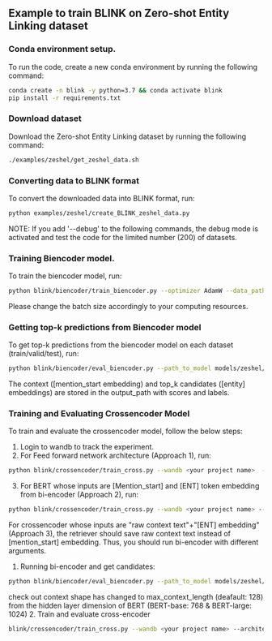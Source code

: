 ## Example to train BLINK on Zero-shot Entity Linking dataset

### Conda environment setup. 
To run the code, create a new conda environment by running the following command:
```bash
conda create -n blink -y python=3.7 && conda activate blink
pip install -r requirements.txt
```
 
### Download dataset
Download the Zero-shot Entity Linking dataset by running the following command:
```bash
./examples/zeshel/get_zeshel_data.sh
```
 
### Converting data to BLINK format
To convert the downloaded data into BLINK format, run:
```bash
python examples/zeshel/create_BLINK_zeshel_data.py
```

NOTE: If you add '--debug' to the following commands, the debug mode is activated and test the code for the limited number (200) of datasets.

### Training Biencoder model.
To train the biencoder model, run: 
```bash
python blink/biencoder/train_biencoder.py --optimizer AdamW --data_path data/zeshel/blink_format --output_path models/zeshel/biencoder --learning_rate 1e-05 --num_train_epochs 5 --max_context_length 128 --max_cand_length 128 --train_batch_size 128 --eval_batch_size 64 --bert_model bert-base-cased --type_optimization all_encoder_layers --data_parallel True
```
Please change the batch size accordingly to your computing resources.

### Getting top-k predictions from Biencoder model
To get top-k predictions from the biencoder model on each dataset (train/valid/test), run:
```bash
python blink/biencoder/eval_biencoder.py --path_to_model models/zeshel/biencoder/pytorch_model.bin --data_path data/zeshel/blink_format --output_path models/zeshel --encode_batch_size 256 --eval_batch_size 32 --top_k 64 --bert_model bert-base-cased --mode train,valid,test --zeshel True --data_parallel True --architecture special_tokens --cand_encode_path data/zeshel/cand_enc --cand_pool_path data/zeshel/cand_pool --save_topk_result 
```
The context ([mention_start embedding) and top_k candidates ([entity] embeddings) are stored in the output_path with scores and labels.

### Training and Evaluating Crossencoder Model
To train and evaluate the crossencoder model, follow the below steps:

1. Login to wandb to track the experiment.
2. For Feed forward network architecture (Approach 1), run:
```bash
python blink/crossencoder/train_cross.py --wandb <your project name>  --act_fn=softplus --architecture=mlp --decoder=False --dim_red=512 --layers=6 --learning_rate=0.001 --train_batch_size=256
```
3. For BERT whose inputs are [Mention_start] and [ENT] token embedding from bi-encoder (Approach 2), run:
```bash
python blink/crossencoder/train_cross.py --wandb <your project name> --architecture special_token --learning_rate 2e-05 --num_train_epochs 100 --train_batch_size 256 --eval_batch_size 1024 --wandb "BERT with Speical Tokens" --save True --add_linear True
```
For crossencoder whose inputs are "raw context text"+"[ENT] embedding" (Approach 3), the retriever should save raw context text instead of [mention_start] embedding. Thus, you should run bi-encoder with different arguments.

1. Running bi-encoder and get candidates:
```bash
python blink/biencoder/eval_biencoder.py --path_to_model models/zeshel/biencoder/pytorch_model.bin --data_path data/zeshel/blink_format --output_path models/zeshel --encode_batch_size 128 --eval_batch_size 128 --top_k 64 --save_topk_result --bert_model bert-base-cased --mode train,valid,test --zeshel True --data_parallel True --architecture raw_context_text --cand_encode_path data/zeshel/cand_enc --cand_pool_path data/zeshel/cand_pool
```
check out context shape has changed to max_context_length (deafault: 128) from the hidden layer dimension of BERT (BERT-base: 768 & BERT-large: 1024)
2. Train and evaluate cross-encoder
```bash
blink/crossencoder/train_cross.py --wandb <your project name> --architecture raw_context_text --learning_rate 2e-05 --num_train_epochs 20 --train_batch_size 8 --eval_batch_size 128 --save True --add_linear True
```